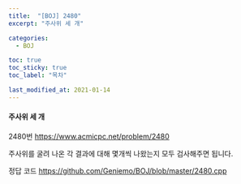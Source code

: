 ```yaml
---
title:  "[BOJ] 2480"
excerpt: "주사위 세 개"

categories:
  - BOJ

toc: true
toc_sticky: true
toc_label: "목차"

last_modified_at: 2021-01-14
---
```


#### 주사위 세 개

2480번 <https://www.acmicpc.net/problem/2480>

주사위를 굴려 나온 각 결과에 대해 몇개씩 나왔는지 모두 검사해주면 됩니다.

정답 코드 <https://github.com/Geniemo/BOJ/blob/master/2480.cpp>